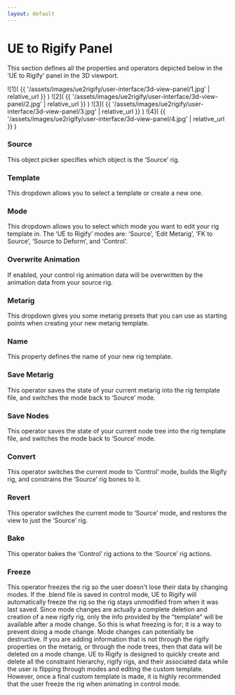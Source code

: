 ```yaml
---
layout: default
---
```


# UE to Rigify Panel
This section defines all the properties and operators depicted below in the ‘UE to Rigify’ panel in the 3D viewport.

![1]( {{ '/assets/images/ue2rigify/user-interface/3d-view-panel/1.jpg' | relative_url }} )
![2]( {{ '/assets/images/ue2rigify/user-interface/3d-view-panel/2.jpg' | relative_url }} )
![3]( {{ '/assets/images/ue2rigify/user-interface/3d-view-panel/3.jpg' | relative_url }} )
![4]( {{ '/assets/images/ue2rigify/user-interface/3d-view-panel/4.jpg' | relative_url }} )

### Source

This object picker specifies which object is the ‘Source’ rig.


### Template

This dropdown allows you to select a template or create a new one.


### Mode

This dropdown allows you to select which mode you want to edit your rig template in. The ‘UE to Rigify’ modes are: ‘Source’, ‘Edit Metarig’, ‘FK to Source’, ‘Source to Deform’, and ‘Control’.


### Overwrite Animation

If enabled, your control rig animation data will be overwritten by the animation data from your source rig.


### Metarig

This dropdown gives you some metarig presets that you can use as starting points when creating your new metarig template.


### Name

This property defines the name of your new rig template.


### Save Metarig

This operator saves the state of your current metarig into the rig template file, and switches the mode back to ‘Source’ mode.


### Save Nodes

This operator saves the state of your current node tree into the rig template file, and switches the mode back to ‘Source’ mode.


### Convert

This operator switches the current mode to ‘Control’ mode, builds the Rigify rig, and constrains the ‘Source’ rig bones to it.


### Revert

This operator switches the current mode to ‘Source’ mode, and restores the view to just the ‘Source’ rig.


### Bake

This operator bakes the ‘Control’ rig actions to the ‘Source’ rig actions.

### Freeze
This operator freezes the rig so the user doesn't lose their data by changing modes. If the .blend file is saved in control mode, UE to Rigify will automatically freeze the rig so the rig stays unmodified from when it was last saved.
Since mode changes are actually a complete deletion and creation of a new rigify rig, only the info provided by the "template" will be available after a mode change. So this is what freezing is for; it is a way to prevent doing a mode change. Mode changes can potentially be destructive. If you are adding information that is not through the rigify properties on the metarig, or through the node trees, then that data will be deleted on a mode change.
UE to Rigify is designed to quickly create and delete all the constraint hierarchy, rigify rigs, and their associated data while the user is flipping through modes and editing the custom template. However, once a final custom template is made, it is highly recommended that the user freeze the rig when animating in control mode.